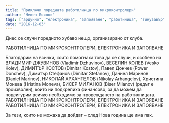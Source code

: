 ```yaml
---
title: "Приключи поредната работилница по микроконтролери"
author: "Невен Боянов"
tags: ["ардуино", "електроника", "запояване", "работиница", "тинузавър"]
date: "2016-12-03"
---
```


Днес се случи поредното хубаво нещо, организирано от клуба.

РАБОТИЛНИЦА ПО МИКРОКОНТРОЛЕРИ, ЕЛЕКТРОНИКА И ЗАПОЯВАНЕ

Благодарим на всички, които помогнаха това да се случи, и особено на ВЛАДИМИР ДЖУВИНОВ (Vladimir Dzhuvinov), ВЕСЕЛИН КОЛЕВ (Vesko Kolev), ДИМИТЪР КОСТОВ (Dimitar Kostov), Павел Дончев (Power Donchev), Димитър Стефанов (Dimitar Stefanov), Даниел Маринов (Daniel Marinov), НИКОЛАЙ АРХАНГЕЛОВ (Nikolay Arhangelov), Христина Монева (Hristina Moneva), БИСЕР МИЛАНОВ (Biser Milanov) (редът е произволен), които ни подкрепиха финансово, за да можем да подсигурим всичко необходимо за провеждането на работилницата.
РАБОТИЛНИЦА ПО МИКРОКОНТРОЛЕРИ, ЕЛЕКТРОНИКА И ЗАПОЯВАНЕ
РАБОТИЛНИЦА ПО МИКРОКОНТРОЛЕРИ, ЕЛЕКТРОНИКА И ЗАПОЯВАНЕ

За тези, които не можаха да дойдат – след Нова година ще има пак.